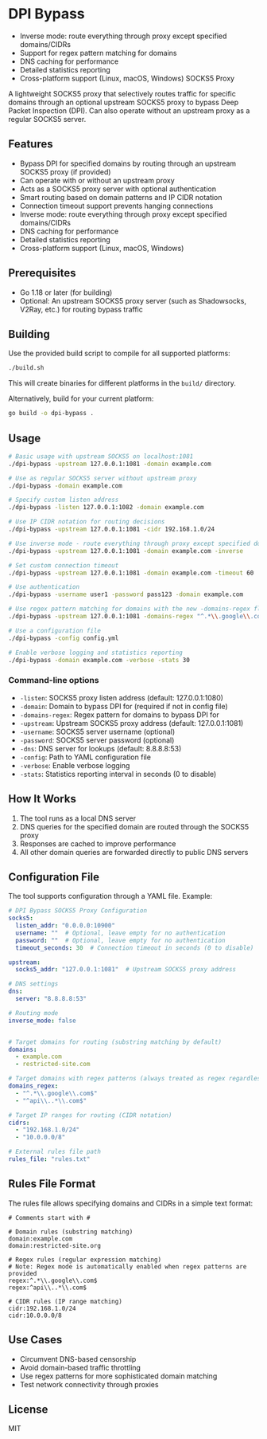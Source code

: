 # DPI Bypass

- Inverse mode: route everything through proxy except specified domains/CIDRs
- Support for regex pattern matching for domains
- DNS caching for performance
- Detailed statistics reporting
- Cross-platform support (Linux, macOS, Windows) SOCKS5 Proxy

A lightweight SOCKS5 proxy that selectively routes traffic for specific domains through an optional upstream SOCKS5 proxy to bypass Deep Packet Inspection (DPI). Can also operate without an upstream proxy as a regular SOCKS5 server.

## Features

- Bypass DPI for specified domains by routing through an upstream SOCKS5 proxy (if provided)
- Can operate with or without an upstream proxy
- Acts as a SOCKS5 proxy server with optional authentication
- Smart routing based on domain patterns and IP CIDR notation
- Connection timeout support prevents hanging connections
- Inverse mode: route everything through proxy except specified domains/CIDRs
- DNS caching for performance
- Detailed statistics reporting
- Cross-platform support (Linux, macOS, Windows)

## Prerequisites

- Go 1.18 or later (for building)
- Optional: An upstream SOCKS5 proxy server (such as Shadowsocks, V2Ray, etc.) for routing bypass traffic

## Building

Use the provided build script to compile for all supported platforms:

```bash
./build.sh
```

This will create binaries for different platforms in the `build/` directory.

Alternatively, build for your current platform:

```bash
go build -o dpi-bypass .
```

## Usage

```bash
# Basic usage with upstream SOCKS5 on localhost:1081
./dpi-bypass -upstream 127.0.0.1:1081 -domain example.com

# Use as regular SOCKS5 server without upstream proxy
./dpi-bypass -domain example.com

# Specify custom listen address
./dpi-bypass -listen 127.0.0.1:1082 -domain example.com

# Use IP CIDR notation for routing decisions
./dpi-bypass -upstream 127.0.0.1:1081 -cidr 192.168.1.0/24

# Use inverse mode - route everything through proxy except specified domains
./dpi-bypass -upstream 127.0.0.1:1081 -domain example.com -inverse

# Set custom connection timeout
./dpi-bypass -upstream 127.0.0.1:1081 -domain example.com -timeout 60

# Use authentication
./dpi-bypass -username user1 -password pass123 -domain example.com

# Use regex pattern matching for domains with the new -domains-regex flag
./dpi-bypass -upstream 127.0.0.1:1081 -domains-regex "^.*\\.google\\.com$"

# Use a configuration file
./dpi-bypass -config config.yml

# Enable verbose logging and statistics reporting
./dpi-bypass -domain example.com -verbose -stats 30
```

### Command-line options

- `-listen`: SOCKS5 proxy listen address (default: 127.0.0.1:1080)
- `-domain`: Domain to bypass DPI for (required if not in config file)
- `-domains-regex`: Regex pattern for domains to bypass DPI for
- `-upstream`: Upstream SOCKS5 proxy address (default: 127.0.0.1:1081)
- `-username`: SOCKS5 server username (optional)
- `-password`: SOCKS5 server password (optional)
- `-dns`: DNS server for lookups (default: 8.8.8.8:53)
- `-config`: Path to YAML configuration file
- `-verbose`: Enable verbose logging
- `-stats`: Statistics reporting interval in seconds (0 to disable)

## How It Works

1. The tool runs as a local DNS server
2. DNS queries for the specified domain are routed through the SOCKS5 proxy
3. Responses are cached to improve performance
4. All other domain queries are forwarded directly to public DNS servers

## Configuration File

The tool supports configuration through a YAML file. Example:

```yaml
# DPI Bypass SOCKS5 Proxy Configuration
socks5:
  listen_addr: "0.0.0.0:10900"
  username: ""  # Optional, leave empty for no authentication
  password: ""  # Optional, leave empty for no authentication
  timeout_seconds: 30  # Connection timeout in seconds (0 to disable)

upstream:
  socks5_addr: "127.0.0.1:1081"  # Upstream SOCKS5 proxy address

# DNS settings
dns:
  server: "8.8.8.8:53"

# Routing mode
inverse_mode: false


# Target domains for routing (substring matching by default)
domains:
  - example.com
  - restricted-site.com

# Target domains with regex patterns (always treated as regex regardless of use_regex)
domains_regex:
  - "^.*\\.google\\.com$"
  - "^api\\..*\\.com$"

# Target IP ranges for routing (CIDR notation)
cidrs:
  - "192.168.1.0/24" 
  - "10.0.0.0/8"

# External rules file path
rules_file: "rules.txt"
```

## Rules File Format

The rules file allows specifying domains and CIDRs in a simple text format:

```
# Comments start with #

# Domain rules (substring matching)
domain:example.com
domain:restricted-site.org

# Regex rules (regular expression matching)
# Note: Regex mode is automatically enabled when regex patterns are provided
regex:^.*\\.google\\.com$
regex:^api\\..*\\.com$

# CIDR rules (IP range matching)
cidr:192.168.1.0/24
cidr:10.0.0.0/8
```

## Use Cases

- Circumvent DNS-based censorship
- Avoid domain-based traffic throttling
- Use regex patterns for more sophisticated domain matching
- Test network connectivity through proxies

## License

MIT
